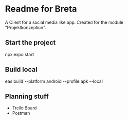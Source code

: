 # Readme for Breta

A Client for a social media like app. Created for the module "Projektkonzeption".

## Start the project

npx expo start

## Build local

eas build --platform android --profile apk --local

## Planning stuff

- Trello Board
- Postman
